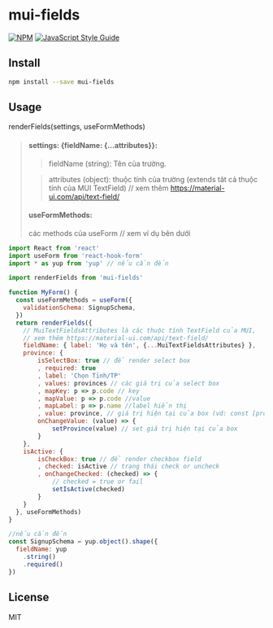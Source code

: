# mui-fields

> 

[![NPM](https://img.shields.io/npm/v/mui-fields.svg)](https://www.npmjs.com/package/mui-fields) [![JavaScript Style Guide](https://img.shields.io/badge/code_style-standard-brightgreen.svg)](https://standardjs.com)

## Install

```bash
npm install --save mui-fields
```

## Usage

renderFields(settings, useFormMethods)
> #### settings: {fieldName: {...attributes}}: 
>> fieldName (string): Tên của trường.
>
>> attributes (object): thuộc tính của trường (extends tât cả thuộc tính của MUI TextField) // xem thêm https://material-ui.com/api/text-field/
>
> #### useFormMethods:
> các methods của useForm // xem ví dụ bên dưới 

```jsx
import React from 'react'
import useForm from 'react-hook-form'
import * as yup from 'yup' // nếu cần đến

import renderFields from 'mui-fields'

function MyForm() {
  const useFormMethods = useForm({
    validationSchema: SignupSchema,
  })
  return renderFields({
    // MuiTextFieldsAttributes là các thuộc tính TextField của MUI,
    // xem thêm https://material-ui.com/api/text-field/
    fieldName: { label: 'Họ và tên', {...MuiTextFieldsAttributes} },
    province: {
        isSelectBox: true // để render select box
        , required: true
        , label: 'Chọn Tỉnh/TP'
        , values: provinces // các giá trị của select box
        , mapKey: p => p.code // key
        , mapValue: p => p.code //value
        , mapLabel: p => p.name //label hiển thị
        , value: province, // giá trị hiện tại của box (vd: const [province, setProvince] = useState(null))
        onChangeValue: (value) => {
            setProvince(value) // set giá trị hiện tại của box 
        }
    },
    isActive: {
        isCheckBox: true // để render checkbox field
        , checked: isActive // trạng thái check or uncheck
        , onChangeChecked: (checked) => {
            // checked = true or fail
            setIsActive(checked)
        }
    }
  }, useFormMethods)
}

//nếu cần đến
const SignupSchema = yup.object().shape({
  fieldName: yup
    .string()
    .required()
})
```


## License

MIT
